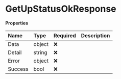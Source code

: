 # GetUpStatusOkResponse

**Properties**

| Name    | Type   | Required | Description |
| :------ | :----- | :------- | :---------- |
| Data    | object | ❌       |             |
| Detail  | string | ❌       |             |
| Error   | object | ❌       |             |
| Success | bool   | ❌       |             |
